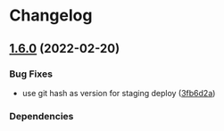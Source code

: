 # Changelog

## [1.6.0](https://github.com/vpctorr/DiscordBots/compare/discordbots-voicenotify-v1.5.2...discordbots-voicenotify-v1.6.0) (2022-02-20)


### Bug Fixes

* use git hash as version for staging deploy ([3fb6d2a](https://github.com/vpctorr/DiscordBots/commit/3fb6d2abeb6d59d6542ba56506404789fd3d6696))


### Dependencies


